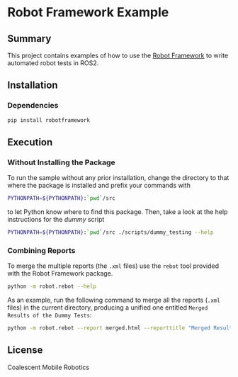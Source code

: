 # Robot Framework Example
## Summary
This project contains examples of how to use the [Robot Framework] to write automated robot tests in ROS2.

## Installation
### Dependencies
```bash
pip install robotframework
```

## Execution
### Without Installing the Package
To run the sample without any prior installation, change the directory to that where the package is installed
and prefix your commands with
```bash
PYTHONPATH=${PYTHONPATH}:`pwd`/src
```
to let Python know where to find this package. Then, take a look at the help instructions for the _dummy_ script
```bash
PYTHONPATH=${PYTHONPATH}:`pwd`/src ./scripts/dummy_testing --help
```

### Combining Reports
To merge the multiple reports (the `.xml` files) use the `rebot` tool provided with the Robot Framework package.
```bash
python -m robot.rebot --help
```

As an example, run the following command to merge all the reports (`.xml` files) in the current directory, producing
a unified one entitled `Merged Results of the Dummy Tests`:
```bash
python -m robot.rebot --report merged.html --reporttitle "Merged Results of the Dummy Tests" *.xml
```

## License
Coalescent Mobile Robotics

   [Robot Framework]: <https://robotframework.org/>
